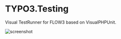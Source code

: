 # TYPO3.Testing

Visual TestRunner for FLOW3 based on VisualPHPUnit.

![screenshot](https://github.com/mneuhaus/TYPO3.Testing/Meta/Screenshot.png)